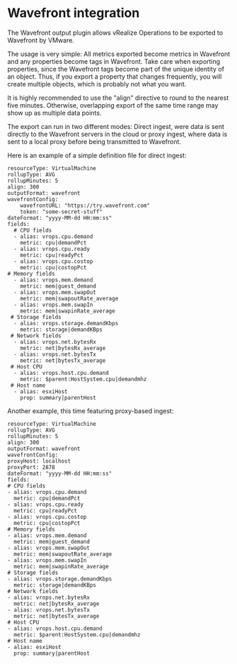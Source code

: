 # Wavefront integration

The Wavefront output plugin allows vRealize Operations to be exported to Wavefront by VMware.

The usage is very simple: All metrics exported become metrics in Wavefront and any properties become tags in Wavefront. Take care when exporting properties, since the Wavefront tags become part of the unique identity of an object. Thus, if you export a property that changes frequently, you will create multiple objects, which is probably not what you want.

It is highly recommended to use the "align" directive to round to the nearest five minutes. Otherwise, overlapping export of the same time range may show up as multiple data points.

The export can run in two different modes: Direct ingest, were data is sent directly to the Wavefront servers in the cloud or proxy ingest, where data is sent to a local proxy before being transmitted to Wavefront.

Here is an example of a simple definition file for direct ingest:

    resourceType: VirtualMachine
    rollupType: AVG
    rollupMinutes: 5
    align: 300
    outputFormat: wavefront
    wavefrontConfig:
        wavefrontURL: "https://try.wavefront.com"
        token: "some-secret-stuff"
    dateFormat: "yyyy-MM-dd HH:mm:ss"
    fields:
      # CPU fields
      - alias: vrops.cpu.demand
        metric: cpu|demandPct
      - alias: vrops.cpu.ready
        metric: cpu|readyPct
      - alias: vrops.cpu.costop
        metric: cpu|costopPct
    # Memory fields
      - alias: vrops.mem.demand
        metric: mem|guest_demand
      - alias: vrops.mem.swapOut
        metric: mem|swapoutRate_average
      - alias: vrops.mem.swapIn
        metric: mem|swapinRate_average
     # Storage fields
      - alias: vrops.storage.demandKbps
        metric: storage|demandKBps
     # Network fields
      - alias: vrops.net.bytesRx
        metric: net|bytesRx_average
      - alias: vrops.net.bytesTx
        metric: net|bytesTx_average
     # Host CPU
      - alias: vrops.host.cpu.demand
        metric: $parent:HostSystem.cpu|demandmhz
     # Host name
      - alias: esxiHost
        prop: summary|parentHost
        
  Another example, this time featuring proxy-based ingest:
  
  ```
  resourceType: VirtualMachine
rollupType: AVG
rollupMinutes: 5
align: 300
outputFormat: wavefront
wavefrontConfig:
  proxyHost: localhost
  proxyPort: 2878
dateFormat: "yyyy-MM-dd HH:mm:ss"
fields:
# CPU fields
  - alias: vrops.cpu.demand
    metric: cpu|demandPct
  - alias: vrops.cpu.ready
    metric: cpu|readyPct
  - alias: vrops.cpu.costop
    metric: cpu|costopPct
# Memory fields
  - alias: vrops.mem.demand
    metric: mem|guest_demand
  - alias: vrops.mem.swapOut
    metric: mem|swapoutRate_average
  - alias: vrops.mem.swapIn
    metric: mem|swapinRate_average
 # Storage fields
  - alias: vrops.storage.demandKbps
    metric: storage|demandKBps
 # Network fields
  - alias: vrops.net.bytesRx
    metric: net|bytesRx_average
  - alias: vrops.net.bytesTx
    metric: net|bytesTx_average
 # Host CPU
  - alias: vrops.host.cpu.demand
    metric: $parent:HostSystem.cpu|demandmhz
# Host name
  - alias: esxiHost
    prop: summary|parentHost
```
       
